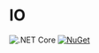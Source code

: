 # IO

![.NET Core](https://github.com/messerli-informatik-ag/io/workflows/.NET%20Core/badge.svg)
[![NuGet](https://img.shields.io/nuget/v/Messerli.IO.svg)](https://www.nuget.org/packages/Messerli.IO/)
